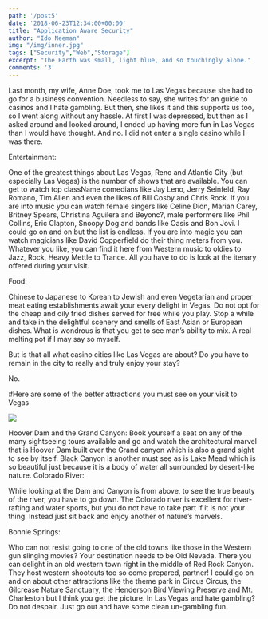 ```yaml
---
path: '/post5'
date: '2018-06-23T12:34:00+00:00'
title: "Application Aware Security"
author: "Ido Neeman"
img: "/img/inner.jpg"
tags: ["Security","Web","Storage"]
excerpt: "The Earth was small, light blue, and so touchingly alone."
comments: '3'
---
```


Last month, my wife, Anne Doe, took me to Las Vegas because she had to go for a business convention. Needless to say, she writes for an guide to casinos and I hate gambling. But then, she likes it and this supports us too, so I went along without any hassle. At first I was depressed, but then as I asked around and looked around, I ended up having more fun in Las Vegas than I would have thought. And no. I did not enter a single casino while I was there.

Entertainment:

One of the greatest things about Las Vegas, Reno and Atlantic City (but especially Las Vegas) is the number of shows that are available. You can get to watch top className comedians like Jay Leno, Jerry Seinfeld, Ray Romano, Tim Allen and even the likes of Bill Cosby and Chris Rock. If you are into music you can watch female singers like Celine Dion, Mariah Carey, Britney Spears, Christina Aguilera and Beyonc?, male performers like Phil Collins, Eric Clapton, Snoopy Dog and bands like Oasis and Bon Jovi. I could go on and on but the list is endless. If you are into magic you can watch magicians like David Copperfield do their thing meters from you. Whatever you like, you can find it here from Western music to oldies to Jazz, Rock, Heavy Mettle to Trance. All you have to do is look at the itenary offered during your visit.

Food:

Chinese to Japanese to Korean to Jewish and even Vegetarian and proper meat eating establishments await your every delight in Vegas. Do not opt for the cheap and oily fried dishes served for free while you play. Stop a while and take in the delightful scenery and smells of East Asian or European dishes. What is wondrous is that you get to see man’s ability to mix. A real melting pot if I may say so myself.

But is that all what casino cities like Las Vegas are about? Do you have to remain in the city to really and truly enjoy your stay?

No.

#Here are some of the better attractions you must see on your visit to Vegas

![](../img/inner.jpg)

Hoover Dam and the Grand Canyon: Book yourself a seat on any of the many sightseeing tours available and go and watch the architectural marvel that is Hoover Dam built over the Grand canyon which is also a grand sight to see by itself. Black Canyon is another must see as is Lake Mead which is so beautiful just because it is a body of water all surrounded by desert-like nature. Colorado River:

While looking at the Dam and Canyon is from above, to see the true beauty of the river, you have to go down. The Colorado river is excellent for river-rafting and water sports, but you do not have to take part if it is not your thing. Instead just sit back and enjoy another of nature’s marvels.

Bonnie Springs:

Who can not resist going to one of the old towns like those in the Western gun slinging movies? Your destination needs to be Old Nevada. There you can delight in an old western town right in the middle of Red Rock Canyon. They host western shootouts too so come prepared, partner! I could go on and on about other attractions like the theme park in Circus Circus, the Gilcrease Nature Sanctuary, the Henderson Bird Viewing Preserve and Mt. Charleston but I think you get the picture. In Las Vegas and hate gambling? Do not despair. Just go out and have some clean un-gambling fun.
